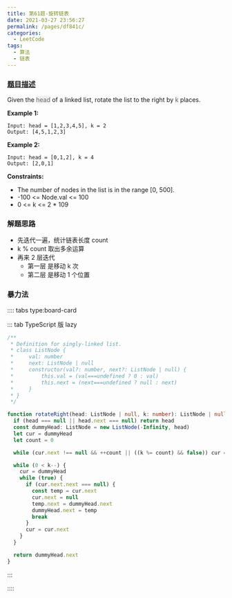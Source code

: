 ```yaml
---
title: 第61题-旋转链表
date: 2021-03-27 23:56:27
permalink: /pages/df841c/
categories:
  - LeetCode
tags:
  - 算法
  - 链表
---
```


### [题目描述](https://leetcode-cn.com/problems/rotate-list/)

Given the <span style="background: #eee; color: #666;">head</span> of a linked list, rotate the list to the right by <span style="background: #eee; color: #666;">k</span> places.

<!-- more -->

**Example 1:**

```
Input: head = [1,2,3,4,5], k = 2
Output: [4,5,1,2,3]
```

**Example 2:**

```
Input: head = [0,1,2], k = 4
Output: [2,0,1]
```

**Constraints:**

- The number of nodes in the list is in the range [0, 500].
- -100 <= Node.val <= 100
- 0 <= k <= 2 \* 109

### 解题思路

- 先迭代一遍，统计链表长度 count
- k % count 取出多余运算
- 再来 2 层迭代
  - 第一层 是移动 k 次
  - 第二层 是移动 1 个位置

### 暴力法

:::: tabs type:board-card

::: tab TypeScript 版 lazy

```TypeScript
/**
 * Definition for singly-linked list.
 * class ListNode {
 *     val: number
 *     next: ListNode | null
 *     constructor(val?: number, next?: ListNode | null) {
 *         this.val = (val===undefined ? 0 : val)
 *         this.next = (next===undefined ? null : next)
 *     }
 * }
 */

function rotateRight(head: ListNode | null, k: number): ListNode | null {
  if (head === null || head.next === null) return head
  const dummyHead: ListNode = new ListNode(-Infinity, head)
  let cur = dummyHead
  let count = 0

  while (cur.next !== null && ++count || ((k %= count) && false)) cur = cur.next

  while (0 < k--) {
    cur = dummyHead
    while (true) {
      if (cur.next.next === null) {
        const temp = cur.next
        cur.next = null
        temp.next = dummyHead.next
        dummyHead.next = temp
        break
      }
      cur = cur.next
    }
  }

  return dummyHead.next
}
```

:::

::::
